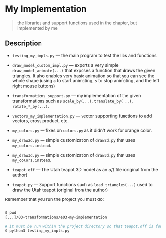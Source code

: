 # My Implementation
> the libraries and support functions used in the chapter, but implemented by me


## Description

+ `testing_my_impls.py` &mdash; the main program to test the libs and functions
+ `draw_model_custom_impl.py` &mdash; exports a very simple `draw_model_animate(...)` that exposes a function that draws the given triangles. It also enables very basic animation so that you can see the whole shape (using `a` to start animating, `s` to stop animating, and the left right mouse buttons)
+ `transformations_support.py` &mdash; my implementation of the given transformations such as `scale_by(...)`, `translate_by(...)`, `rotate_*_by(...)`.
+ `vectors_my_implementation.py` &mdash; vector supporting functions to add vectors, cross product, etc.
+ `my_colors.py` &mdash; fixes on `colors.py` as it didn't work for orange color.
+ `my_draw2d.py` &mdash; simple customization of `draw2d.py` that uses `my_colors.instead`.
+ `my_draw3d.py` &mdash; simple customization of `draw3d.py` that uses `my_colors.instead`.

+ `teapot.off` &mdash; The Utah teapot 3D model as an *off* file (original from the author)
+ `teapot.py` &mdash; Support functions such as `load_triangles(...)` used to draw the Utah teapot (original from the author)

Remember that you run the project you must do:
```bash

$ pwd
[...]/03-transformations/e03-my-implementation

# it must be run within the project directory so that teapot.off is found
$ python3 testing_my_impls.py
```
